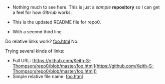 * Nothing much to see here.  This is just a *sample* **repository** so I can get a feel for how _*GitHub*_ works.

* This is the updated README file for repo0.
* With a <strike>second</strike> third line.

Do relative links work?  [foo.html](repo0/foo.html)  No.

Trying several kinds of links:

- Full URL: [https://github.com/Keith-S-Thompson/repo0/blob/master/foo.html](https://github.com/Keith-S-Thompson/repo0/blob/master/foo.html])
- Simple relative file name: [foo.html](foo.html)
